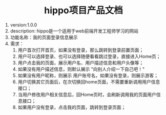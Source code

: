 <h1><center>hippo项目产品文档</center></h1>

1. version:1.0.0
2. description: hippo是一个适用于web前端开发工程师学习的网站
3. 功能名称：我的页面登录信息展示
4. 需求：
   1. 用户首次打开首页，如果没有登录，那么跳转到登录前置页面；
   2. 用户可以选择登录、也可以选择随便看看跳过登录，直接进入Home页；
   3. 用户点击我的页面，展示用户名、用户描述信息和用户头像等；
   4. 如果没有用户描述信息，则默认展示 "向别人介绍一下自己吧！"
   5. 如果没有用户昵称，则展示 用户账号名，如果没有登录，则展示游客；
   6. 用户切换其它页面后，在次切换回home页面，不需要重新调用用户信息接口；
   7. 当用户修改用户相关信息后，回Home页时，会刷新调用我的页面用户信息接口；
   8. 如果用户没有登录，点击我的页面，跳转到登录页面；

